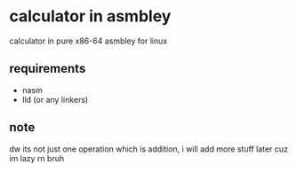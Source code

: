 # calculator in asmbley 
calculator in pure x86-64 asmbley for linux

## requirements
- nasm
- lld (or any linkers)
## note
dw its not just one operation which is addition, i will add more stuff later cuz im lazy rn bruh


